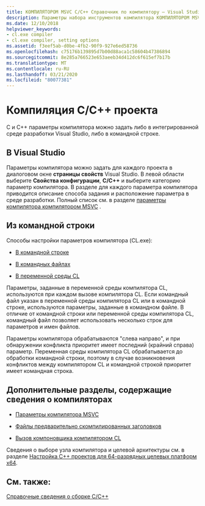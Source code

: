 ```yaml
---
title: КОМПИЛЯТОРОМ MSVC C/C++ Справочник по компилятору — Visual Studio
description: Параметры набора инструментов компилятора КОМПИЛЯТОРОМ MSVC.
ms.date: 12/10/2018
helpviewer_keywords:
- cl.exe compiler
- cl.exe compiler, setting options
ms.assetid: f3eef5ab-d0be-4fb2-90f9-927e6ed58736
ms.openlocfilehash: c75176b139895d7b00d88aca1c58604b47386894
ms.sourcegitcommit: 8e285a766523e653aeeb34d412dc6f615ef7b17b
ms.translationtype: MT
ms.contentlocale: ru-RU
ms.lasthandoff: 03/21/2020
ms.locfileid: "80077381"
---
```

# <a name="compiling-a-cc-project"></a>Компиляция C/C++ проекта

C и C++ параметры компилятора можно задать либо в интегрированной среде разработки Visual Studio, либо в командной строке.

## <a name="in-visual-studio"></a>В Visual Studio

Параметры компилятора можно задать для каждого проекта в диалоговом окне **страницы свойств** Visual Studio. В левой области выберите **Свойства конфигурации**, **C/C++**  и выберите категорию параметр компилятора. В разделе для каждого параметра компилятора приводится описание способа задания и расположение параметра в среде разработки. Полный список см. в разделе [параметры компилятора компилятором MSVC](compiler-options.md) .

## <a name="from-the-command-line"></a>Из командной строки

Способы настройки параметров компилятора (CL.exe):

- [В командной строке](compiler-command-line-syntax.md)

- [В командных файлах](cl-command-files.md)

- [В переменной среды CL](cl-environment-variables.md)

Параметры, заданные в переменной среды компилятора CL, используются при каждом вызове компилятора CL. Если командный файл указан в переменной среды компилятора CL или в командной строке, используются параметры, заданные в командном файле. В отличие от командной строки или переменной среды компилятора CL, командный файл позволяет использовать несколько строк для параметров и имен файлов.

Параметры компилятора обрабатываются "слева направо", и при обнаружении конфликта приоритет имеет последний (крайний справа) параметр. Переменная среды компилятора CL обрабатывается до обработки командной строки, поэтому в случае возникновения конфликтов между компилятором CL и командной строкой приоритет имеет командная строка.

## <a name="additional-compiler-topics"></a>Дополнительные разделы, содержащие сведения о компиляторах

- [Параметры компилятора MSVC](compiler-options.md)

- [Файлы предварительно скомпилированных заголовков](../creating-precompiled-header-files.md)

- [Вызов компоновщика компилятором CL](cl-invokes-the-linker.md)

Сведения о выборе узла компилятора и целевой архитектуры см. в разделе [Настройка C++ проектов для 64-разрядных целевых платформ x64](../configuring-programs-for-64-bit-visual-cpp.md).

## <a name="see-also"></a>См. также:

[Справочные сведения о сборке C/C++](c-cpp-building-reference.md)
